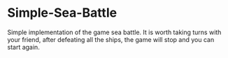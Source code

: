 # Simple-Sea-Battle
Simple implementation of the game sea battle. It is worth taking turns with your friend,
after defeating all the ships, the game will stop and you can start again.
